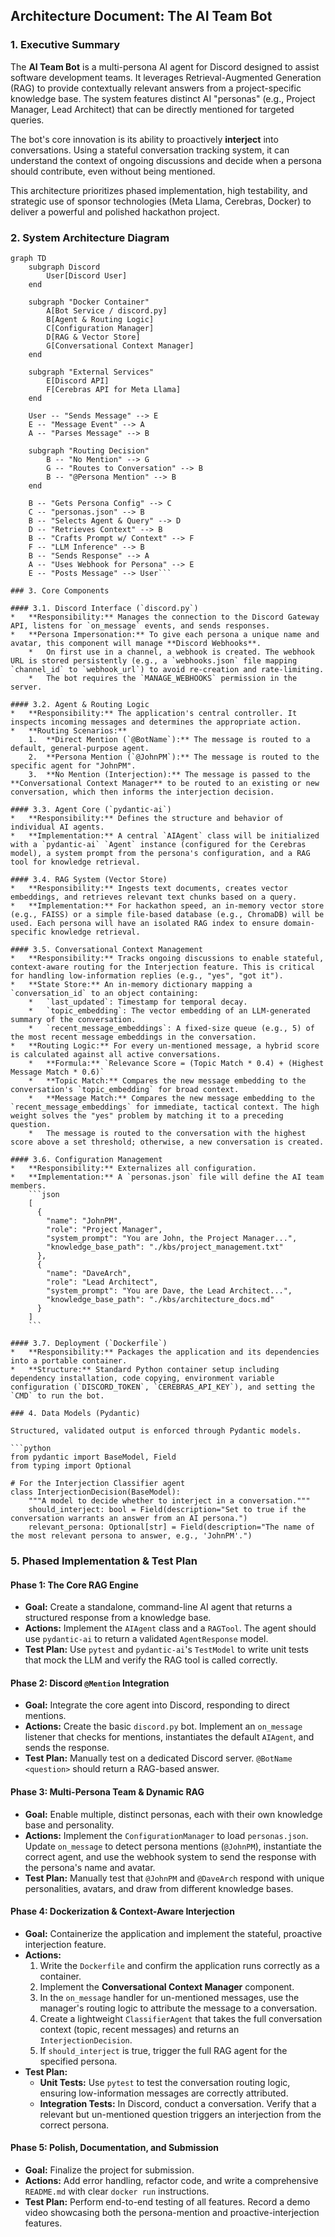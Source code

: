 ## **Architecture Document: The AI Team Bot**

### 1. Executive Summary

The **AI Team Bot** is a multi-persona AI agent for Discord designed to assist software development teams. It leverages Retrieval-Augmented Generation (RAG) to provide contextually relevant answers from a project-specific knowledge base. The system features distinct AI "personas" (e.g., Project Manager, Lead Architect) that can be directly mentioned for targeted queries.

The bot's core innovation is its ability to proactively **interject** into conversations. Using a stateful conversation tracking system, it can understand the context of ongoing discussions and decide when a persona should contribute, even without being mentioned.

This architecture prioritizes phased implementation, high testability, and strategic use of sponsor technologies (Meta Llama, Cerebras, Docker) to deliver a powerful and polished hackathon project.

### 2. System Architecture Diagram

```mermaid
graph TD
    subgraph Discord
        User[Discord User]
    end

    subgraph "Docker Container"
        A[Bot Service / discord.py]
        B[Agent & Routing Logic]
        C[Configuration Manager]
        D[RAG & Vector Store]
        G[Conversational Context Manager]
    end

    subgraph "External Services"
        E[Discord API]
        F[Cerebras API for Meta Llama]
    end

    User -- "Sends Message" --> E
    E -- "Message Event" --> A
    A -- "Parses Message" --> B

    subgraph "Routing Decision"
        B -- "No Mention" --> G
        G -- "Routes to Conversation" --> B
        B -- "@Persona Mention" --> B
    end

    B -- "Gets Persona Config" --> C
    C -- "personas.json" --> B
    B -- "Selects Agent & Query" --> D
    D -- "Retrieves Context" --> B
    B -- "Crafts Prompt w/ Context" --> F
    F -- "LLM Inference" --> B
    B -- "Sends Response" --> A
    A -- "Uses Webhook for Persona" --> E
    E -- "Posts Message" --> User```

### 3. Core Components

#### 3.1. Discord Interface (`discord.py`)
*   **Responsibility:** Manages the connection to the Discord Gateway API, listens for `on_message` events, and sends responses.
*   **Persona Impersonation:** To give each persona a unique name and avatar, this component will manage **Discord Webhooks**.
    *   On first use in a channel, a webhook is created. The webhook URL is stored persistently (e.g., a `webhooks.json` file mapping `channel_id` to `webhook_url`) to avoid re-creation and rate-limiting.
    *   The bot requires the `MANAGE_WEBHOOKS` permission in the server.

#### 3.2. Agent & Routing Logic
*   **Responsibility:** The application's central controller. It inspects incoming messages and determines the appropriate action.
*   **Routing Scenarios:**
    1.  **Direct Mention (`@BotName`):** The message is routed to a default, general-purpose agent.
    2.  **Persona Mention (`@JohnPM`):** The message is routed to the specific agent for "JohnPM".
    3.  **No Mention (Interjection):** The message is passed to the **Conversational Context Manager** to be routed to an existing or new conversation, which then informs the interjection decision.

#### 3.3. Agent Core (`pydantic-ai`)
*   **Responsibility:** Defines the structure and behavior of individual AI agents.
*   **Implementation:** A central `AIAgent` class will be initialized with a `pydantic-ai` `Agent` instance (configured for the Cerebras model), a system prompt from the persona's configuration, and a RAG tool for knowledge retrieval.

#### 3.4. RAG System (Vector Store)
*   **Responsibility:** Ingests text documents, creates vector embeddings, and retrieves relevant text chunks based on a query.
*   **Implementation:** For hackathon speed, an in-memory vector store (e.g., FAISS) or a simple file-based database (e.g., ChromaDB) will be used. Each persona will have an isolated RAG index to ensure domain-specific knowledge retrieval.

#### 3.5. Conversational Context Management
*   **Responsibility:** Tracks ongoing discussions to enable stateful, context-aware routing for the Interjection feature. This is critical for handling low-information replies (e.g., "yes", "got it").
*   **State Store:** An in-memory dictionary mapping a `conversation_id` to an object containing:
    *   `last_updated`: Timestamp for temporal decay.
    *   `topic_embedding`: The vector embedding of an LLM-generated summary of the conversation.
    *   `recent_message_embeddings`: A fixed-size queue (e.g., 5) of the most recent message embeddings in the conversation.
*   **Routing Logic:** For every un-mentioned message, a hybrid score is calculated against all active conversations.
    *   **Formula:** `Relevance Score = (Topic Match * 0.4) + (Highest Message Match * 0.6)`
    *   **Topic Match:** Compares the new message embedding to the conversation's `topic_embedding` for broad context.
    *   **Message Match:** Compares the new message embedding to the `recent_message_embeddings` for immediate, tactical context. The high weight solves the "yes" problem by matching it to a preceding question.
    *   The message is routed to the conversation with the highest score above a set threshold; otherwise, a new conversation is created.

#### 3.6. Configuration Management
*   **Responsibility:** Externalizes all configuration.
*   **Implementation:** A `personas.json` file will define the AI team members.
    ```json
    [
      {
        "name": "JohnPM",
        "role": "Project Manager",
        "system_prompt": "You are John, the Project Manager...",
        "knowledge_base_path": "./kbs/project_management.txt"
      },
      {
        "name": "DaveArch",
        "role": "Lead Architect",
        "system_prompt": "You are Dave, the Lead Architect...",
        "knowledge_base_path": "./kbs/architecture_docs.md"
      }
    ]
    ```

#### 3.7. Deployment (`Dockerfile`)
*   **Responsibility:** Packages the application and its dependencies into a portable container.
*   **Structure:** Standard Python container setup including dependency installation, code copying, environment variable configuration (`DISCORD_TOKEN`, `CEREBRAS_API_KEY`), and setting the `CMD` to run the bot.

### 4. Data Models (Pydantic)

Structured, validated output is enforced through Pydantic models.

```python
from pydantic import BaseModel, Field
from typing import Optional

# For the Interjection Classifier agent
class InterjectionDecision(BaseModel):
    """A model to decide whether to interject in a conversation."""
    should_interject: bool = Field(description="Set to true if the conversation warrants an answer from an AI persona.")
    relevant_persona: Optional[str] = Field(description="The name of the most relevant persona to answer, e.g., 'JohnPM'.")
```

### 5. Phased Implementation & Test Plan

#### Phase 1: The Core RAG Engine
*   **Goal:** Create a standalone, command-line AI agent that returns a structured response from a knowledge base.
*   **Actions:** Implement the `AIAgent` class and a `RAGTool`. The agent should use `pydantic-ai` to return a validated `AgentResponse` model.
*   **Test Plan:** Use `pytest` and `pydantic-ai`'s `TestModel` to write unit tests that mock the LLM and verify the RAG tool is called correctly.

#### Phase 2: Discord `@Mention` Integration
*   **Goal:** Integrate the core agent into Discord, responding to direct mentions.
*   **Actions:** Create the basic `discord.py` bot. Implement an `on_message` listener that checks for mentions, instantiates the default `AIAgent`, and sends the response.
*   **Test Plan:** Manually test on a dedicated Discord server. `@BotName <question>` should return a RAG-based answer.

#### Phase 3: Multi-Persona Team & Dynamic RAG
*   **Goal:** Enable multiple, distinct personas, each with their own knowledge base and personality.
*   **Actions:** Implement the `ConfigurationManager` to load `personas.json`. Update `on_message` to detect persona mentions (`@JohnPM`), instantiate the correct agent, and use the webhook system to send the response with the persona's name and avatar.
*   **Test Plan:** Manually test that `@JohnPM` and `@DaveArch` respond with unique personalities, avatars, and draw from different knowledge bases.

#### Phase 4: Dockerization & Context-Aware Interjection
*   **Goal:** Containerize the application and implement the stateful, proactive interjection feature.
*   **Actions:**
    1.  Write the `Dockerfile` and confirm the application runs correctly as a container.
    2.  Implement the **Conversational Context Manager** component.
    3.  In the `on_message` handler for un-mentioned messages, use the manager's routing logic to attribute the message to a conversation.
    4.  Create a lightweight `ClassifierAgent` that takes the full conversation context (topic, recent messages) and returns an `InterjectionDecision`.
    5.  If `should_interject` is true, trigger the full RAG agent for the specified persona.
*   **Test Plan:**
    *   **Unit Tests:** Use `pytest` to test the conversation routing logic, ensuring low-information messages are correctly attributed.
    *   **Integration Tests:** In Discord, conduct a conversation. Verify that a relevant but un-mentioned question triggers an interjection from the correct persona.

#### Phase 5: Polish, Documentation, and Submission
*   **Goal:** Finalize the project for submission.
*   **Actions:** Add error handling, refactor code, and write a comprehensive `README.md` with clear `docker run` instructions.
*   **Test Plan:** Perform end-to-end testing of all features. Record a demo video showcasing both the persona-mention and proactive-interjection features.
